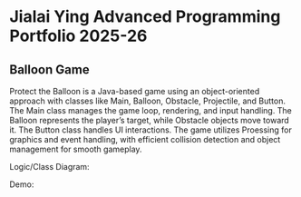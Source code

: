 # Jialai Ying Advanced Programming Portfolio 2025-26
## Balloon Game
Protect the Balloon is a Java-based game using an object-oriented approach with classes like Main, Balloon, Obstacle, Projectile, and Button. The Main class manages the game loop, rendering, and input handling. The Balloon represents the player’s target, while Obstacle objects move toward it. The Button class handles UI interactions. The game utilizes Proessing for graphics and event handling, with efficient collision detection and object management for smooth gameplay.

Logic/Class Diagram:

Demo:
